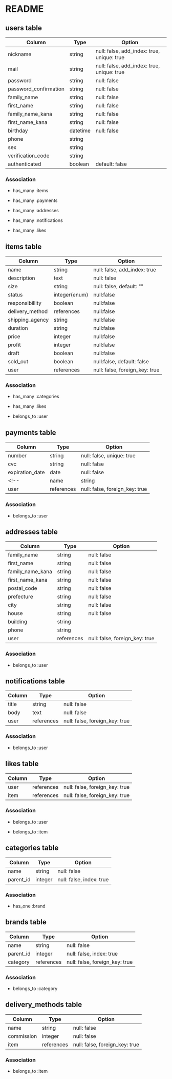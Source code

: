 # README

## users table

| Column                | Type     | Option                                     |
|-----------------------|----------|--------------------------------------------|
| nickname              | string   | null: false, add_index: true, unique: true |
| mail                  | string   | null: false, add_index: true, unique: true |
| password              | string   | null: false                                |
| password_confirmation | string   | null: false                                |
| family_name           | string   | null: false                                |
| first_name            | string   | null: false                                |
| family_name_kana      | string   | null: false                                |
| first_name_kana       | string   | null: false                                |
| birthday              | datetime | null: false                                |
| phone                 | string   |                                            |
| sex                   | string   |                                            |
| verification_code     | string   |                                            |
| authenticated         | boolean  | default: false                             |

### Association

- has_many :items

- has_many :payments

- has_many :addresses

- has_many :notifications

- has_many :likes

## items table

| Column          | Type       | Option                       |
|-----------------|------------|------------------------------|
| name            | string     | null: false, add_index: true |
| description     | text       | null: false                  |
| size            | string     | null: false, default: ""     |
| status          | integer(enum)     | null:false            |
| responsibillity | boolean    | null:false                   |
| delivery_method | references | null:false                   |
| shipping_agency | string     | null:false                   |
| duration        | string     | null:false                   |
| price           | integer    | null:false                   |
| profit          | integer    | null:false                   |
| draft           | boolean    | null:false                   |
| sold_out        | boolean    | null:false, default: false   |
| user             | references | null: false, foreign_key: true |

### Association

- has_many :categories

- has_many :likes

- belongs_to :user

## payments table

| Column          | Type       | Option                         |
|-----------------|------------|--------------------------------|
| number          | string     | null: false, unique: true      |
| cvc             | string     | null: false                    |
| expiration_date | date       | null: false                    |
<!-- | name            | string     | null: false                    | -->
| user            | references | null: false, foreign_key: true |

### Association

- belongs_to :user

## addresses table

| Column           | Type       | Option                         |
|------------------|------------|--------------------------------|
| family_name      | string     | null: false                    |
| first_name       | string     | null: false                    |
| family_name_kana | string     | null: false                    |
| first_name_kana  | string     | null: false                    |
| postal_code      | string     | null: false                    |
| prefecture       | string     | null: false                    |
| city             | string     | null: false                    |
| house            | string     | null: false                    |
| building         | string     |                                |
| phone            | string     |                                |
| user             | references | null: false, foreign_key: true |

### Association

- belongs_to :user

## notifications table

| Column     | Type       | Option                         |
|------------|------------|--------------------------------|
| title      | string     | null: false                    |
| body       | text       | null: false                    |
| user       | references | null: false, foreign_key: true |

### Association

- belongs_to :user

## likes table

| Column | Type       | Option                         |
|--------|------------|--------------------------------|
| user   | references | null: false, foreign_key: true |
| item   | references | null: false, foreign_key: true |

### Association

- belongs_to :user

- belongs_to :item

## categories table

| Column    | Type    | Option                   |
|-----------|---------|--------------------------|
| name      | string  | null: false              |
| parent_id | integer | null: false, index: true |

### Association

- has_one :brand

## brands table

| Column    | Type       | Option                         |
|-----------|------------|--------------------------------|
| name      | string     | null: false                    |
| parent_id | integer    | null: false, index: true       |
| category  | references | null: false, foreign_key: true |

### Association

- belongs_to :category

## delivery_methods  table

| Column     | Type       | Option                         |
|------------|------------|--------------------------------|
| name       | string     | null: false                    |
| commission | integer    | null: false                    |
| item       | references | null: false, foreign_key: true |

### Association

- belongs_to :item